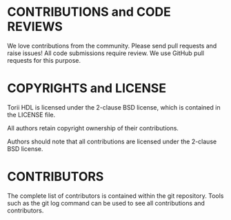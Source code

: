 # CONTRIBUTIONS and CODE REVIEWS

We love contributions from the community. Please send pull requests and raise
issues! All code submissions require review. We use GitHub pull requests for
this purpose.


# COPYRIGHTS and LICENSE

Torii HDL is licensed under the 2-clause BSD license, which is contained in
the LICENSE file.

All authors retain copyright ownership of their contributions.

Authors should note that all contributions are licensed under the 2-clause BSD
license.


# CONTRIBUTORS

The complete list of contributors is contained within the git repository.
Tools such as the git log command can be used to see all contributions and
contributors.
